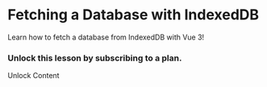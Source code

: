 # Fetching a Database with IndexedDB

Learn how to fetch a database from IndexedDB with Vue 3!

### Unlock this lesson by subscribing to a plan.

Unlock Content
